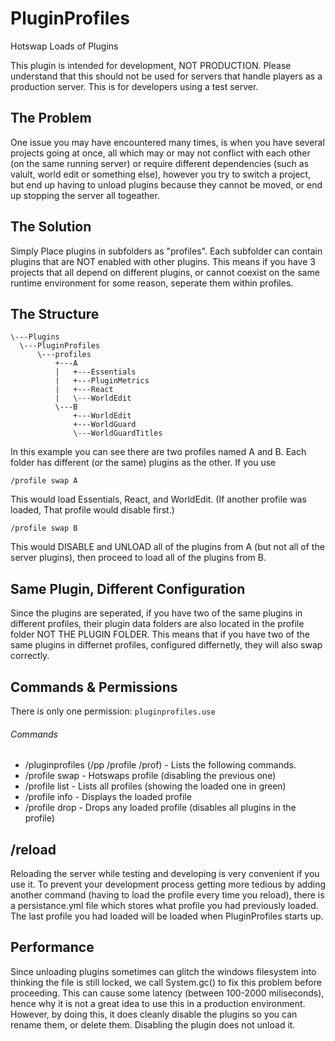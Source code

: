 # PluginProfiles
Hotswap Loads of Plugins

This plugin is intended for development, NOT PRODUCTION. Please understand that this should not be used for servers that handle players as a production server. This is for developers using a test server. 

## The Problem
One issue you may have encountered many times, is when you have several projects going at once, all which may or may not conflict with each other (on the same running server) or require different dependencies (such as valult, world edit or something else), however you try to switch a project, but end up having to unload plugins because they cannot be moved, or end up stopping the server all togeather.

## The Solution
Simply Place plugins in subfolders as "profiles". Each subfolder can contain plugins that are NOT enabled with other plugins. This means if you have 3 projects that all depend on different plugins, or cannot coexist on the same runtime environment for some reason, seperate them within profiles. 

## The Structure
```
\---Plugins
  \---PluginProfiles
      \---profiles
          +---A
          |   +---Essentials
          |   +---PluginMetrics
          |   +---React
          |   \---WorldEdit
          \---B
              +---WorldEdit
              +---WorldGuard
              \---WorldGuardTitles
```
In this example you can see there are two profiles named A and B. Each folder has different (or the same) plugins as the other. If you use 

```/profile swap A```

This would load Essentials, React, and WorldEdit. (If another profile was loaded, That profile would disable first.)

```/profile swap B```

This would DISABLE and UNLOAD all of the plugins from A (but not all of the server plugins), then proceed to load all of the plugins from B.

## Same Plugin, Different Configuration
Since the plugins are seperated, if you have two of the same plugins in different profiles, their plugin data folders are also located in the profile folder NOT THE PLUGIN FOLDER. This means that if you have two of the same plugins in differnet profiles, configured differnetly, they will also swap correctly.

## Commands & Permissions
There is only one permission: ```pluginprofiles.use```

###### Commands
* /pluginprofiles (/pp /profile /prof) - Lists the following commands.
* /profile swap <profile> - Hotswaps profile (disabling the previous one)
* /profile list - Lists all profiles (showing the loaded one in green)
* /profile info - Displays the loaded profile
* /profile drop - Drops any loaded profile (disables all plugins in the profile)

## /reload
Reloading the server while testing and developing is very convenient if you use it. To prevent your development process getting more tedious by adding another command (having to load the profile every time you reload), there is a persistance.yml file which stores what profile you had previously loaded. The last profile you had loaded will be loaded when PluginProfiles starts up.

## Performance
Since unloading plugins sometimes can glitch the windows filesystem into thinking the file is still locked, we call System.gc() to fix this problem before proceeding. This can cause some latency (between 100-2000 miliseconds), hence why it is not a great idea to use this in a production environment. However, by doing this, it does cleanly disable the plugins so you can rename them, or delete them. Disabling the plugin does not unload it.
